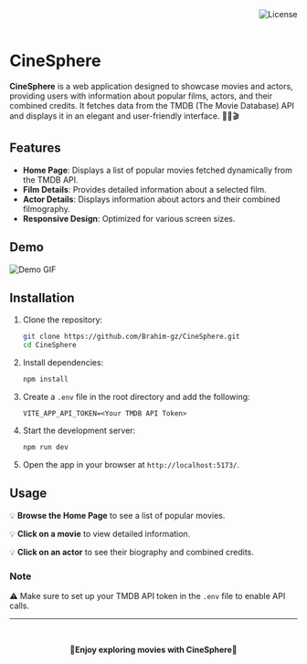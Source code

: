 <a href="https://github.com/Brahim-gz/CineSphere/blob/main/LICENSE">
  <img align=right src="https://img.shields.io/github/license/Brahim-gz/CineSphere?style=flat" alt="License" />
</a>

<br/>
<br/>

# CineSphere

**CineSphere** is a web application designed to showcase movies and actors, providing users with information about popular films, actors, and their combined credits. It fetches data from the TMDB (The Movie Database) API and displays it in an elegant and user-friendly interface. 🎥✨🎬

## Features

- **Home Page**: Displays a list of popular movies fetched dynamically from the TMDB API.
- **Film Details**: Provides detailed information about a selected film.
- **Actor Details**: Displays information about actors and their combined filmography.
- **Responsive Design**: Optimized for various screen sizes.

## Demo

![Demo GIF](https://github.com/Brahim-gz/CineSphere/blob/main/assets/Demo.gif)

## Installation

1. Clone the repository:

   ```bash
   git clone https://github.com/Brahim-gz/CineSphere.git
   cd CineSphere
   ```

2. Install dependencies:

   ```bash
   npm install
   ```

3. Create a `.env` file in the root directory and add the following:

   ```env
   VITE_APP_API_TOKEN=<Your TMDB API Token>
   ```

4. Start the development server:

   ```bash
   npm run dev
   ```

5. Open the app in your browser at `http://localhost:5173/`.

## Usage

💡 **Browse the Home Page** to see a list of popular movies.

💡 **Click on a movie** to view detailed information.

💡 **Click on an actor** to see their biography and combined credits.

### Note

⚠️ Make sure to set up your TMDB API token in the `.env` file to enable API calls.

---

<br/>
<p align=center><b>🎉Enjoy exploring movies with CineSphere🎉</b></p>

